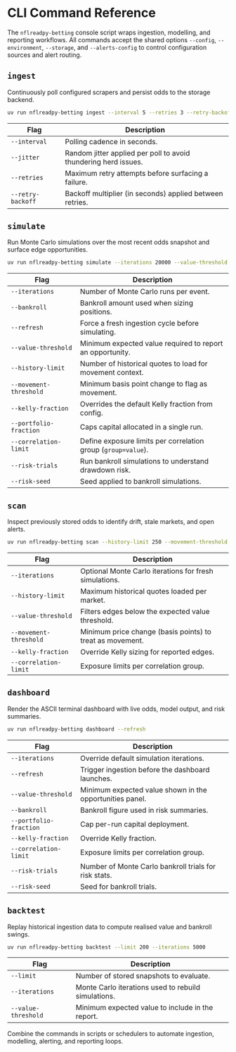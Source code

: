 # CLI Command Reference

The `nflreadpy-betting` console script wraps ingestion, modelling, and reporting workflows. All
commands accept the shared options `--config`, `--environment`, `--storage`, and
`--alerts-config` to control configuration sources and alert routing.

## `ingest`

Continuously poll configured scrapers and persist odds to the storage backend.

```bash
uv run nflreadpy-betting ingest --interval 5 --retries 3 --retry-backoff 1.5
```

| Flag | Description |
| --- | --- |
| `--interval` | Polling cadence in seconds. |
| `--jitter` | Random jitter applied per poll to avoid thundering herd issues. |
| `--retries` | Maximum retry attempts before surfacing a failure. |
| `--retry-backoff` | Backoff multiplier (in seconds) applied between retries. |

## `simulate`

Run Monte Carlo simulations over the most recent odds snapshot and surface edge opportunities.

```bash
uv run nflreadpy-betting simulate --iterations 20000 --value-threshold 0.02
```

| Flag | Description |
| --- | --- |
| `--iterations` | Number of Monte Carlo runs per event. |
| `--bankroll` | Bankroll amount used when sizing positions. |
| `--refresh` | Force a fresh ingestion cycle before simulating. |
| `--value-threshold` | Minimum expected value required to report an opportunity. |
| `--history-limit` | Number of historical quotes to load for movement context. |
| `--movement-threshold` | Minimum basis point change to flag as movement. |
| `--kelly-fraction` | Overrides the default Kelly fraction from config. |
| `--portfolio-fraction` | Caps capital allocated in a single run. |
| `--correlation-limit` | Define exposure limits per correlation group (`group=value`). |
| `--risk-trials` | Run bankroll simulations to understand drawdown risk. |
| `--risk-seed` | Seed applied to bankroll simulations. |

## `scan`

Inspect previously stored odds to identify drift, stale markets, and open alerts.

```bash
uv run nflreadpy-betting scan --history-limit 250 --movement-threshold 25
```

| Flag | Description |
| --- | --- |
| `--iterations` | Optional Monte Carlo iterations for fresh simulations. |
| `--history-limit` | Maximum historical quotes loaded per market. |
| `--value-threshold` | Filters edges below the expected value threshold. |
| `--movement-threshold` | Minimum price change (basis points) to treat as movement. |
| `--kelly-fraction` | Override Kelly sizing for reported edges. |
| `--correlation-limit` | Exposure limits per correlation group. |

## `dashboard`

Render the ASCII terminal dashboard with live odds, model output, and risk summaries.

```bash
uv run nflreadpy-betting dashboard --refresh
```

| Flag | Description |
| --- | --- |
| `--iterations` | Override default simulation iterations. |
| `--refresh` | Trigger ingestion before the dashboard launches. |
| `--value-threshold` | Minimum expected value shown in the opportunities panel. |
| `--bankroll` | Bankroll figure used in risk summaries. |
| `--portfolio-fraction` | Cap per-run capital deployment. |
| `--kelly-fraction` | Override Kelly fraction. |
| `--correlation-limit` | Exposure limits per correlation group. |
| `--risk-trials` | Number of Monte Carlo bankroll trials for risk stats. |
| `--risk-seed` | Seed for bankroll trials. |

## `backtest`

Replay historical ingestion data to compute realised value and bankroll swings.

```bash
uv run nflreadpy-betting backtest --limit 200 --iterations 5000
```

| Flag | Description |
| --- | --- |
| `--limit` | Number of stored snapshots to evaluate. |
| `--iterations` | Monte Carlo iterations used to rebuild simulations. |
| `--value-threshold` | Minimum expected value to include in the report. |

Combine the commands in scripts or schedulers to automate ingestion, modelling, alerting, and
reporting loops.
